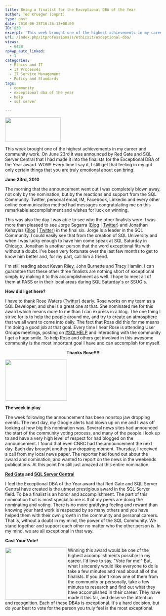```yaml
---
title: Being a finalist for the Exceptional DBA of the Year
author: Ted Krueger (onpnt)
type: post
date: 2010-06-25T16:36:13+00:00
ID: 830
excerpt: 'This week brought one of the highest achievements in my career and community work.  On June 23rd it was announced by Red Gate and SQL Server Central that I had made it into the finalists for the Exceptional DBA of the Year award.  WOW!  Every time I say it, I still get that feeling in my gut only certain things that you are truly emotional about can bring.'
url: /index.php/itprofessionals/ethicsit/exceptional-dba/
views:
  - 6428
rp4wp_auto_linked:
  - 1
categories:
  - Ethics and IT
  - IT Processes
  - IT Service Management
  - Policy and Standards
tags:
  - community
  - exceptional dba of the year
  - help
  - sql server

---
```

<div class="image_block">
  <img src="/wp-content/uploads/blogs/ITProfessionals/dba_year.gif" alt="" title="" width="180" height="79" />
</div>

This week brought one of the highest achievements in my career and community work. On June 23rd it was announced by Red Gate and SQL Server Central that I had made it into the finalists for the Exceptional DBA of the Year award. WOW! Every time I say it, I still get that feeling in my gut only certain things that you are truly emotional about can bring. 

**June 23rd, 2010**

The morning that the announcement went out I was completely blown away, not only by the nomination, but by the reactions and support from the SQL Community. Twitter, personal email, IM, Facebook, Linkedin and every other online communication method had messages congratulating me on this remarkable accomplishment and wishes for luck on winning. 

This was also the day I was able to see who the other finalists were. I was more than pleased to see Jorge Segarra ([Blog][1] | [Twitter][2]) and Jonathan Kehayias ([Blog][3] | [Twitter][4]) in the final six. Jorge is a leader in the SQL Community. I could easily see that from the creation of SQL University and when I was lucky enough to have him come speak at SQL Saturday in Chicago. Jonathan is another person that the word exceptional fits with without a doubt. I've been very fortunate over the last few months to get to know him better and, for my part, call him a friend.

I'm still reading about Kevan Riley, John Burnette and Tracy Hamlin. I can guarantee that these other three finalists are nothing short of exceptional simply by making it to this accomplishment as well. I hope to meet all of them at PASS or in their local areas during SQL Saturday's or SSUG's. 

**How did I get here?**

I have to thank Rose Waters ([Twitter][5]) dearly. Rose works on my team as a SQL Developer, and she is a great one at that. She nominated me for this award which means more to me than I can express in a blog. The one thing I strive for is to help the people around me, and try to create an atmosphere that we all want to come into daily. The fact that Rose did this for me means I'm doing a good job at that goal. Every time I hear Rose is attending User Groups meetings, posting on [#SQLHELP][6] and interacting with the community I get a huge smile. To help Rose and others get involved in this awesome community is the most important goal I have and can accomplish for myself. 

<p align="center">
  <strong>Thanks Rose!!!!</strong>
</p>

<div class="image_block">
  <img src="/wp-content/uploads/blogs/ITProfessionals/thanks.gif" alt="" title="" width="200" height="133" />
</div></p> 

**The week in play**

The week following the announcement has been nonstop jaw dropping events. The next day, my Google alerts had blown up on me and I was off looking at how big this nomination was. Several news sites had announced the start of the community voting process, and many of the people I look up to and have a very high level of respect for had blogged on the announcement. I found that even CNBC had the announcement the next day. Each day brought another jaw dropping moment. Thursday, I received a call from my local news paper. The reporter had found out about the award and nomination, and wanted to report on the news in the weekends publications. At this point I'm still just amazed at this entire nomination. 

**[Red Gate][7] and [SQL Server Central][8]**

I feel the Exceptional DBA of the Year award that Red Gate and SQL Server Central have created is the utmost prestigious award in the SQL Server field. To be a finalist is an honor and accomplishment. The part of this nomination that is most special to me is that my peers are doing the nominating and voting. There is no more gratifying feeling and reward than knowing your hard work is respected by so many others and you have helped them with their own growth in the community and personal careers. That is, without a doubt in my mind, the power of the SQL Community. We stand together and support each other no matter who the other person is. In my mind, we are all exceptional in that way. 

**Cast Your Vote!**

<div class="image_block">
  <img src="/wp-content/uploads/blogs/ITProfessionals/vote.gif" alt="" title="" width="200" height="168" align="left" />
</div>



Winning this award would be one of the highest accomplishments possible in my career. I'd love to say, "Vote for me!" But, what I sincerely would like everyone to do is take a few minutes and read about all of the finalists. If you don't know one of them from the community or personally, take a few minutes to research and find out what they have accomplished in their career. They have made it this far, and deserve the attention and recognition. Each of these DBAs is exceptional. It's a hard decision, but do your best to vote for the person you truly feel is the most exceptional.

 [1]: http://sqlchicken.com/
 [2]: http://twitter.com/sqlchicken
 [3]: http://sqlblog.com/blogs/jonathan_kehayias/
 [4]: http://twitter.com/sqlsarg
 [5]: http://twitter.com/sqlrose
 [6]: http://twitter.com/#search?q=%23sqlhelp
 [7]: http://www.red-gate.com/
 [8]: http://www.sqlservercentral.com/